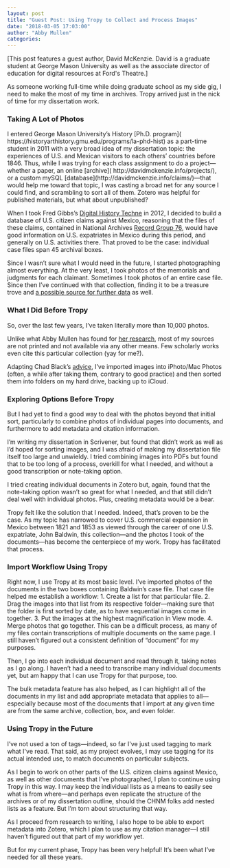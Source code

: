 ```yaml
---
layout: post
title: "Guest Post: Using Tropy to Collect and Process Images"
date: "2018-03-05 17:03:00"
author: "Abby Mullen"
categories:
---
```


[This post features a guest author, David McKenzie. David is a graduate student at George Mason University as well as the associate director of education for digital resources at Ford's Theatre.]

As someone working full-time while doing graduate school as my side gig, I need to make the most of my time in archives. Tropy arrived just in the nick of time for my dissertation work.

<h3>Taking A Lot of Photos</h3>
I entered George Mason University’s History [Ph.D. program]( https://historyarthistory.gmu.edu/programs/la-phd-hist) as a part-time student in 2011 with a very broad idea of my dissertation topic: the experiences of U.S. and Mexican visitors to each others’ countries before 1846. Thus, while I was trying for each class assignment to do a project—whether a paper, an online [archive]( http://davidmckenzie.info/projects/), or a custom mySQL [database](http://davidmckenzie.info/claims/)—that would help me toward that topic, I was casting a broad net for any source I could find, and scrambling to sort all of them. Zotero was helpful for published materials, but what about unpublished?

When I took Fred Gibbs’s [Digital History Techne]( https://web.archive.org/web/20130114191451/http://fredgibbs.net/courses/digital-history-techne/) in 2012, I decided to build a database of U.S. citizen claims against Mexico, reasoning that the files of these claims, contained in National Archives [Record Group 76](https://www.archives.gov/research/guide-fed-records/groups/076.html#76.7), would have good information on U.S. expatriates in Mexico during this period, and generally on U.S. activities there. That proved to be the case: individual case files span 45 archival boxes. 

Since I wasn’t sure what I would need in the future, I started photographing almost everything. At the very least, I took photos of the memorials and judgments for each claimant. Sometimes I took photos of an entire case file. Since then I’ve continued with that collection, finding it to be a treasure trove and [a possible source for further data](http://www.davidmckenzie.info/musings/2018/02/11/building-two-databases-for-my-dissertation/) as well. 

<h3>What I Did Before Tropy</h3>
So, over the last few years, I’ve taken literally more than 10,000 photos. 

Unlike what Abby Mullen has found for [her research](https://tropy.org/blog/track-duplicates/), most of my sources are not printed and not available via any other means. Few scholarly works even cite this particular collection (yay for me?). 

Adapting Chad Black’s [advice](https://parezcoydigo.wordpress.com/2009/06/13/a-short-week-in-the-archive/), I’ve imported images into iPhoto/Mac Photos (often, a while after taking them, contrary to good practice) and then sorted them into folders on my hard drive, backing up to iCloud.

<h3>Exploring Options Before Tropy</h3>
But I had yet to find a good way to deal with the photos beyond that initial sort, particularly to combine photos of individual pages into documents, and furthermore to add metadata and citation information. 

I’m writing my dissertation in Scrivener, but found that didn’t work as well as I’d hoped for sorting images, and I was afraid of making my dissertation file itself too large and unwieldy. I tried combining images into PDFs but found that to be too long of a process, overkill for what I needed, and without a good transcription or note-taking option. 

I tried creating individual documents in Zotero but, again, found that the note-taking option wasn’t so great for what I needed, and that still didn’t deal well with individual photos. Plus, creating metadata would be a bear.

Tropy felt like the solution that I needed. Indeed, that’s proven to be the case. As my topic has narrowed to cover U.S. commercial expansion in Mexico between 1821 and 1853 as viewed through the career of one U.S. expatriate, John Baldwin, this collection—and the photos I took of the documents—has become the centerpiece of my work. Tropy has facilitated that process.

<h3>Import Workflow Using Tropy</h3>
Right now, I use Tropy at its most basic level. I’ve imported photos of the documents in the two boxes containing Baldwin’s case file. That case file helped me establish a workflow:
1.	Create a list for that particular file.
2.	Drag the images into that list from its respective folder—making sure that the folder is first sorted by date, as to have sequential images come in together.
3.	Put the images at the highest magnification in View mode.
4.	Merge photos that go together. This can be a difficult process, as many of my files contain transcriptions of multiple documents on the same page. I still haven’t figured out a consistent definition of “document” for my purposes.

Then, I go into each individual document and read through it, taking notes as I go along. I haven’t had a need to transcribe many individual documents yet, but am happy that I can use Tropy for that purpose, too. 

The bulk metadata feature has also helped, as I can highlight all of the documents in my list and add appropriate metadata that applies to all—especially because most of the documents that I import at any given time are from the same archive, collection, box, and even folder.

<h3>Using Tropy in the Future</h3>
I’ve not used a ton of tags—indeed, so far I've just used tagging to mark what I've read. That said, as my project evolves, I may use tagging for its actual intended use, to match documents on particular subjects.

As I begin to work on other parts of the U.S. citizen claims against Mexico, as well as other documents that I’ve photographed, I plan to continue using Tropy in this way. I may keep the individual lists as a means to easily see what is from where—and perhaps even replicate the structure of the archives or of my dissertation outline, should the CHNM folks add nested lists as a feature. But I’m torn about structuring that way. 

As I proceed from research to writing, I also hope to be able to export metadata into Zotero, which I plan to use as my citation manager—I still haven’t figured out that part of my workflow yet.

But for my current phase, Tropy has been very helpful! It’s been what I’ve needed for all these years.
